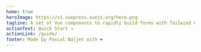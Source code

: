 ```yaml
---
home: true
heroImage: https://v1.vuepress.vuejs.org/hero.png
tagline: A set of Vue components to rapidly build forms with Tailwind CSS (v1.0 and v2.0) and Bootstrap 4. Supports validation, model binding, default values, includes default vendor styling and fully customizable!
actionText: Quick Start →
actionLink: /guide/
footer: Made by Pascal Baljet with ❤️
---
```


